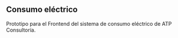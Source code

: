 ## Consumo eléctrico

Prototipo para el Frontend del sistema de consumo eléctrico de ATP Consultoría.